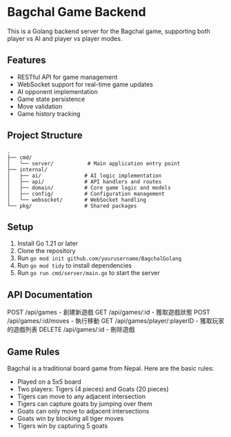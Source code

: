 # Bagchal Game Backend

This is a Golang backend server for the Bagchal game, supporting both player vs AI and player vs player modes.

## Features

- RESTful API for game management
- WebSocket support for real-time game updates
- AI opponent implementation
- Game state persistence
- Move validation
- Game history tracking

## Project Structure

```
.
├── cmd/
│   └── server/           # Main application entry point
├── internal/
│   ├── ai/              # AI logic implementation
│   ├── api/             # API handlers and routes
│   ├── domain/          # Core game logic and models
│   ├── config/          # Configuration management
│   └── websocket/       # WebSocket handling
└── pkg/                 # Shared packages
```

## Setup

1. Install Go 1.21 or later
2. Clone the repository
3. Run `go mod init github.com/yourusername/BagchalGolang`
4. Run `go mod tidy` to install dependencies
5. Run `go run cmd/server/main.go` to start the server

## API Documentation

POST /api/games - 創建新遊戲
GET /api/games/:id - 獲取遊戲狀態
POST /api/games/:id/moves - 執行移動
GET /api/games/player/:playerID - 獲取玩家的遊戲列表
DELETE /api/games/:id - 刪除遊戲

## Game Rules

Bagchal is a traditional board game from Nepal. Here are the basic rules:

- Played on a 5x5 board
- Two players: Tigers (4 pieces) and Goats (20 pieces)
- Tigers can move to any adjacent intersection
- Tigers can capture goats by jumping over them
- Goats can only move to adjacent intersections
- Goats win by blocking all tiger moves
- Tigers win by capturing 5 goats 